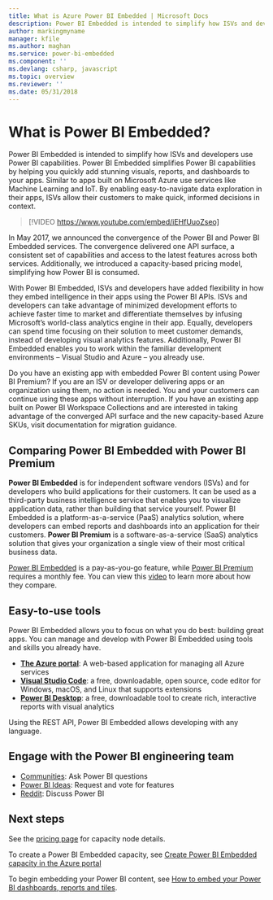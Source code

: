 ```yaml
---
title: What is Azure Power BI Embedded | Microsoft Docs
description: Power BI Embedded is intended to simplify how ISVs and developers use Power BI capabilities, helping them quickly add stunning visuals, reports and dashboards into their apps.
author: markingmyname
manager: kfile
ms.author: maghan
ms.service: power-bi-embedded
ms.component: ''
ms.devlang: csharp, javascript
ms.topic: overview
ms.reviewer: ''
ms.date: 05/31/2018
---
```


# What is Power BI Embedded?

Power BI Embedded is intended to simplify how ISVs and developers use Power BI capabilities. Power BI Embedded simplifies Power BI capabilities by helping you quickly add stunning visuals, reports, and dashboards to your apps. Similar to apps built on Microsoft Azure use services like Machine Learning and IoT. By enabling easy-to-navigate data exploration in their apps, ISVs allow their customers to make quick, informed decisions in context.

> [!VIDEO https://www.youtube.com/embed/iEHfUuoZseo]

In May 2017, we announced the convergence of the Power BI and Power BI Embedded services. The convergence delivered one API surface, a consistent set of capabilities and access to the latest features across both services. Additionally, we introduced a capacity-based pricing model, simplifying how Power BI is consumed.

With Power BI Embedded, ISVs and developers have added flexibility in how they embed intelligence in their apps using the Power BI APIs. ISVs and developers can take advantage of minimized development efforts to achieve faster time to market and differentiate themselves by infusing Microsoft’s world-class analytics engine in their app. Equally, developers can spend time focusing on their solution to meet customer demands, instead of developing visual analytics features. Additionally, Power BI Embedded enables you to work within the familiar development environments – Visual Studio and Azure – you already use.

Do you have an existing app with embedded Power BI content using Power BI Premium? If you are an ISV or developer delivering apps or an organization using them, no action is needed. You and your customers can continue using these apps without interruption. If you have an existing app built on Power BI Workspace Collections and are interested in taking advantage of the converged API surface and the new capacity-based Azure SKUs, visit documentation for migration guidance.

## Comparing Power BI Embedded with Power BI Premium

**Power BI Embedded** is for independent software vendors (ISVs) and for developers who build applications for their customers. It can be used as a third-party business intelligence service that enables you to visualize application data, rather than building that service yourself. Power BI Embedded is a platform-as-a-service (PaaS) analytics solution, where developers can embed reports and dashboards into an application for their customers. **Power BI Premium** is a software-as-a-service (SaaS) analytics solution that gives your organization a single view of their most critical business data. 

[Power BI Embedded](https://azure.microsoft.com/pricing/details/power-bi-embedded/)  is a pay-as-you-go feature, while [Power BI Premium](https://powerbi.microsoft.com/calculator/) requires a monthly fee. You can view this [video](https://www.youtube.com/watch?v=0y2oJikC6Xc&t=0s&list=PLv2BtOtLblH1dQPV49Ni12olDcUoW-GEl&index=3) to learn more about how they compare.

## Easy-to-use tools

Power BI Embedded allows you to focus on what you do best: building great apps. You can manage and develop with Power BI Embedded using tools and skills you already have.

* [**The Azure portal**](https://portal.azure.com/): A web-based application for managing all Azure services
* [**Visual Studio Code**](https://code.visualstudio.com/docs): a free, downloadable, open source, code editor for Windows, macOS, and Linux that supports extensions
* [**Power BI Desktop**](https://powerbi.microsoft.com/desktop/): a free, downloadable tool to create rich, interactive reports with visual analytics

Using the REST API, Power BI Embedded allows developing with any language.

## Engage with the Power BI engineering team

* [Communities](https://community.powerbi.com/): Ask Power BI questions
* [Power BI Ideas](https://ideas.powerbi.com): Request and vote for features
* [Reddit](https://www.reddit.com/r/PowerBI/): Discuss Power BI

## Next steps

See the [pricing page](https://azure.microsoft.com/pricing/details/power-bi-embedded/) for capacity node details.

To create a Power BI Embedded capacity, see [Create Power BI Embedded capacity in the Azure portal](create-capacity.md)

To begin embedding your Power BI content, see [How to embed your Power BI dashboards, reports and tiles](https://powerbi.microsoft.com/documentation/powerbi-developer-embedding-content/).

